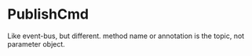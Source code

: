 # PublishCmd
Like event-bus, but different. method name or annotation is the topic, not parameter object.
